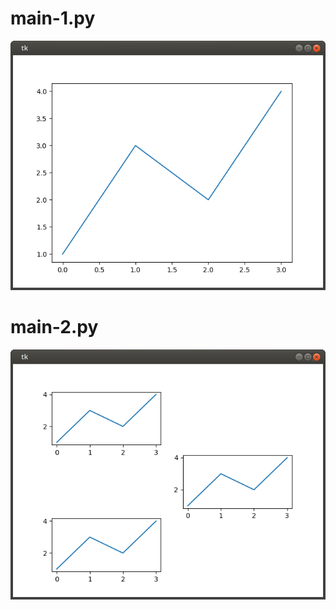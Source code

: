 
# main-1.py

![#1](images/tkinter-embed-minimal-example-1.png?raw=true)


# main-2.py

![#2](images/tkinter-embed-minimal-example-2.png?raw=true)

